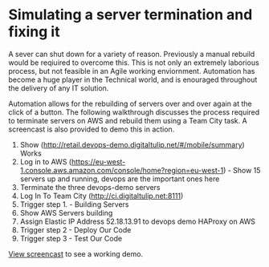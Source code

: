 # Simulating a server termination and fixing it

A sever can shut down for a variety of reason. Previously a manual rebuild would be reqiuired to overcome this. This is not only an extremely laborious process, but not feasible in an Agile working enviornment. Automation has become a huge player in the Technical world, and is enouraged throughout the delivery of any IT solution. 

Automation allows for the rebuilding of servers over and over again at the click of a button. The following walkthrough discusses the process required to terminate servers on AWS and rebuild them using a Team City task. A screencast is also provided to demo this in action.   

1. Show (http://retail.devops-demo.digitaltulip.net/#/mobile/summary) Works
2. Log in to AWS (https://eu-west-1.console.aws.amazon.com/console/home?region=eu-west-1) - Show 15 servers up and running, devops are the important ones here
3. Terminate the three devops-demo servers
4. Log In To Team City (http://ci.digitaltulip.net:8111)
5. Trigger step 1. - Building Servers 
6. Show AWS Servers building
7. Assign Elastic IP Address 52.18.13.91 to devops demo HAProxy on AWS
8. Trigger step 2 - Deploy Our Code
9. Trigger step 3 - Test Our Code

[View screencast](https://digitaltulip.atlassian.net/wiki/pages/viewpage.action?pageId=13074437) to see a working demo.